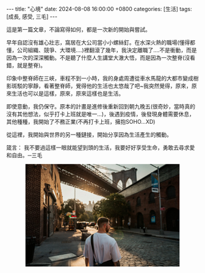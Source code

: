 ​---
title: "心境"
date: 2024-08-08 16:00:00 +0800
categories: [生活]
tags: [成長, 感受, 三毛]
​---



這是第一篇文章，不論寫得如何，都是一次新的開始與嘗試。

早年自認沒有雄心壯志，窩居在大公司當小小螺絲釘。在水深火熱的職場(懂得都懂，公司組織、競爭、大環境….)裡翻滾了幾年，我決定離職了….不是衝動，而是因為一次的深深觸動。不是聽了什麼人生講堂大澈大悟，而是因為一次整脊(沒看錯，就是整脊)。

印象中整脊師在三峽，車程不到一小時，我的身處周遭從車水馬龍的大都市變成樹影斑駁的寧靜，看著整脊師，覺得他的生活也太悠哉了吧~我突然覺得，原來，原來生活也可以是這樣，原來，原來這樣也是生活。

即使意動，我仍保守。原本的計畫是進修後重新回到朝九晚五(很奇妙，當時真的沒有其他想法，似乎打卡上班就是唯一…)，後遇到疫情，後發現身體需要休息，其他種種，我開始了不務正業(不再打卡上班，擁抱SOHO…XD)

從這裡，我開始與世界的另一種鏈接，開始分享因為生活產生的觸動。

箴言：
我不要過這樣一眼就能望到頭的生活，我要好好享受生命，勇敢去尋求愛和自由。─三毛

<img src="/assets/img/posts/20240808.jpg" alt="心境：離開職場後的生活反思" style="width: 80%; height: auto; display: block; margin: auto;" />
